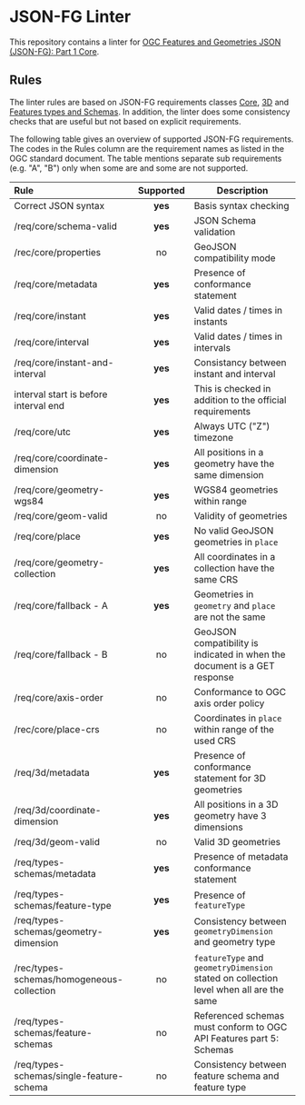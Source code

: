 # JSON-FG Linter

This repository contains a linter for [OGC Features and Geometries JSON (JSON-FG): Part 1 Core](https://docs.ogc.org/DRAFTS/21-045.html).

## Rules

The linter rules are based on JSON-FG requirements classes [Core](https://docs.ogc.org/DRAFTS/21-045.html#rc_core), [3D](https://docs.ogc.org/DRAFTS/21-045.html#rc_3d) and [Features types and Schemas](https://docs.ogc.org/DRAFTS/21-045.html#rc_types-schemas). In addition, the linter does some consistency checks that are useful but not based on explicit requirements.

The following table gives an overview of supported JSON-FG requirements. The codes in the Rules column are the
requirement names as listed in the OGC standard document. The table mentions separate sub requirements (e.g. "A", "B") only when some are and some are not supported.

| Rule                                      | Supported | Description                                                                            |
| :---------------------------------------- | :-------: | -------------------------------------------------------------------------------------- |
| Correct JSON syntax                       |  **yes**  | Basis syntax checking                                                                  |
| /req/core/schema-valid                    |  **yes**  | JSON Schema validation                                                                 |
| /rec/core/properties                      |    no     | GeoJSON compatibility mode                                                             |
| /req/core/metadata                        |  **yes**  | Presence of conformance statement                                                      |
| /req/core/instant                         |  **yes**  | Valid dates / times in instants                                                        |
| /req/core/interval                        |  **yes**  | Valid dates / times in intervals                                                       |
| /req/core/instant-and-interval            |  **yes**  | Consistancy between instant and interval                                               |
| interval start is before interval end     |  **yes**  | This is checked in addition to the official requirements                               |
| /req/core/utc                             |  **yes**  | Always UTC ("Z") timezone                                                              |
| /req/core/coordinate-dimension            |  **yes**  | All positions in a geometry have the same dimension                                    |
| /req/core/geometry-wgs84                  |  **yes**  | WGS84 geometries within range                                                          |
| /req/core/geom-valid                      |    no     | Validity of geometries                                                                 |
| /req/core/place                           |  **yes**  | No valid GeoJSON geometries in `place`                                                 |
| /req/core/geometry-collection             |  **yes**  | All coordinates in a collection have the same CRS                                      |
| /req/core/fallback - A                    |  **yes**  | Geometries in `geometry` and `place` are not the same                                  |
| /req/core/fallback - B                    |    no     | GeoJSON compatibility is indicated in when the document is a GET response              |
| /req/core/axis-order                      |    no     | Conformance to OGC axis order policy                                                   |
| /rec/core/place-crs                       |    no     | Coordinates in `place` within range of the used CRS                                    |
| /req/3d/metadata                          |  **yes**  | Presence of conformance statement for 3D geometries                                    |
| /req/3d/coordinate-dimension              |  **yes**  | All positions in a 3D geometry have 3 dimensions                                       |
| /req/3d/geom-valid                        |    no     | Valid 3D geometries                                                                    |
| /req/types-schemas/metadata               |  **yes**  | Presence of metadata conformance statement                                             |
| /req/types-schemas/feature-type           |  **yes**  | Presence of `featureType`                                                              |
| /req/types-schemas/geometry-dimension     |  **yes**  | Consistency between `geometryDimension` and geometry type                              |
| /rec/types-schemas/homogeneous-collection |    no     | `featureType` and `geometryDimension` stated on collection level when all are the same |
| /req/types-schemas/feature-schemas        |    no     | Referenced schemas must conform to OGC API Features part 5: Schemas                    |
| /req/types-schemas/single-feature-schema  |    no     | Consistency between feature schema and feature type                                    |
